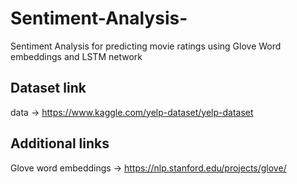 # Sentiment-Analysis-
Sentiment Analysis for predicting movie ratings using Glove Word embeddings and LSTM network

## Dataset link
data -> https://www.kaggle.com/yelp-dataset/yelp-dataset

## Additional links
Glove word embeddings -> https://nlp.stanford.edu/projects/glove/

